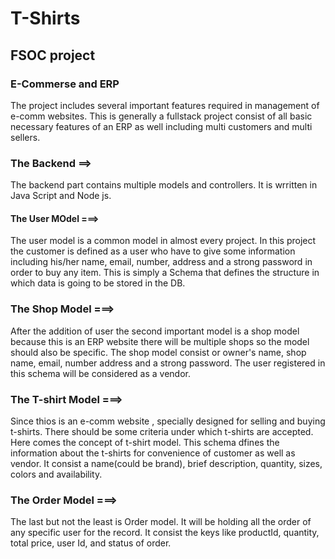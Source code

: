 # T-Shirts
## FSOC project
### E-Commerse and ERP

The project includes several important features required in management of e-comm websites.
This is generally a fullstack project consist of all basic necessary features of an ERP as well including multi customers and multi sellers.

### The Backend ==>

The backend part contains multiple models and controllers. It is wrritten in Java Script and Node js.

#### The User MOdel ===>
The user model is a common model in almost every project. In this project the customer is defined as a user who have to give some information including his/her name, email, number, address and a strong password in order to buy any item. This is simply a Schema that defines the structure in which data is going to be stored in the DB.

### The Shop Model ===>
After the addition of user the second important model is a shop model because this is an ERP website there will be multiple shops so the model should also be specific. The shop model consist or owner's name, shop name, email, number address and a strong password. The user registered in this schema will be considered as a vendor.

### The T-shirt Model ===>
Since thios is an e-comm website , specially designed for selling and buying t-shirts. There should be some criteria under which t-shirts are accepted. Here comes the concept of t-shirt model. This schema dfines the information about the t-shirts for convenience of customer as well as vendor. It consist a name(could be brand), brief description, quantity, sizes, colors and availability.

### The Order Model ===>
The last but not the least is Order model. It will be holding all the order of any specific user for the record. It consist the keys like productId, quantity, total price, user Id, and status of order.

